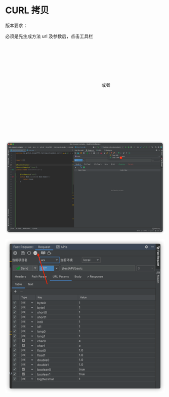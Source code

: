 # CURL 拷贝

版本要求： <Badge text="1.1.4" />

必须是先生成方法 url 及参数后，点击工具栏 <svg class="icon svg-icon" aria-hidden="true"><use xlink:href="#icon-curl"></use></svg> 或者<svg class="icon svg-icon" aria-hidden="true"><use xlink:href="#icon-curl1"></use></svg>

![curlCopyNew](/img/curlCopyNew.png)

![curl](/img/curl.png)
